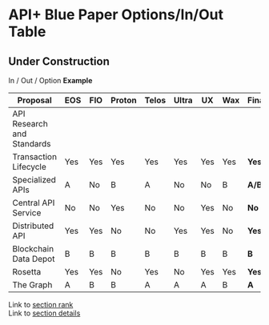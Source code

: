 # API+ Blue Paper Options/In/Out Table
## Under Construction

In / Out / Option **Example**

| **Proposal** | **EOS** | **FIO** | **Proton** | **Telos** | **Ultra** | **UX** | **Wax** | **Final** |
| --- | --- | --- | --- | --- | --- | --- | --- | --- |
| API Research and Standards | &nbsp; | &nbsp; | &nbsp; | &nbsp; | &nbsp; | &nbsp; | &nbsp; | **&nbsp;** |
| Transaction Lifecycle | Yes | Yes | Yes | Yes | Yes | Yes | Yes | **Yes** |
| Specialized APIs | A | No | B | A | No | No | B | **A/B** |
| Central API Service | No | No | Yes | No | No | Yes | No | **No** |
| Distributed API | Yes | Yes | No | No | Yes | Yes | No | **Yes** |
| Blockchain Data Depot | B | B | B | B | B | B | B | **B** |
| Rosetta | Yes | Yes | No | Yes | No | Yes | Yes | **Yes** |
| The Graph | A | B | B | A | A | A | B | **A** |

Link to [section rank](section-rank.md)<br/>
Link to [section details](section-detail.md)
